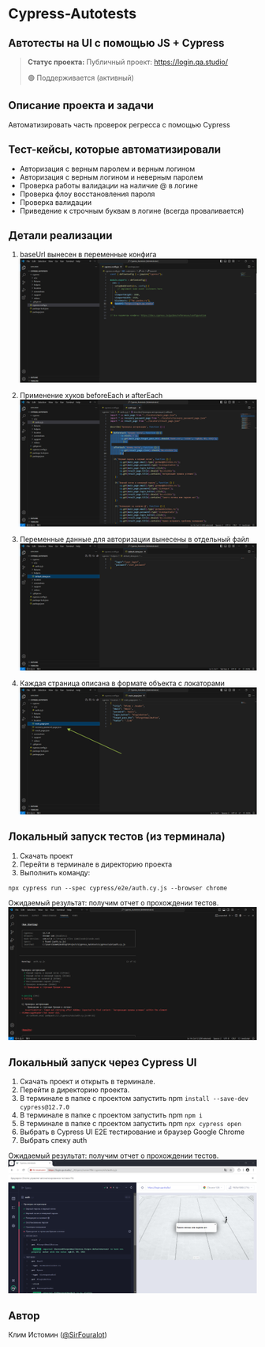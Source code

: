 # Cypress-Autotests
<h2>Автотесты на UI с помощью JS + Cypress</h2>

> **Статус проекта:**
> Публичный проект: https://login.qa.studio/
> 
> 🟢 Поддерживается (активный) 

## Описание проекта и задачи
Автоматизировать часть проверок регресса с помощью Cypress

## Тест-кейсы, которые автоматизировали
* Авторизация с верным паролем и верным логином
* Авторизация c верным логином и неверным паролем
* Проверка работы валидации на наличие @ в логине
* Проверка флоу восстановления пароля
* Проверка валидации
* Приведение к строчным буквам в логине (всегда проваливается)

## Детали реализации

1. baseUrl вынесен в переменные конфига
![image](https://raw.githubusercontent.com/QA-SirFourALot/Cypress-Autotests/main/BaseUrl.png)

2. Применение хуков beforeEach и afterEach
![image](https://raw.githubusercontent.com/QA-SirFourALot/Cypress-Autotests/main/Hooks.png)

3. Переменные данные для авторизации вынесены в отдельный файл
![image](https://raw.githubusercontent.com/QA-SirFourALot/Cypress-Autotests/main/Variables.png)

4. Каждая страница описана в формате объекта с локаторами
![image](https://raw.githubusercontent.com/QA-SirFourALot/Cypress-Autotests/main/Locators.png)

## Локальный запуск тестов (из терминала)
1. Скачать проект
2. Перейти в терминале в директорию проекта
2. Выполнить команду:
```
npx cypress run --spec cypress/e2e/auth.cy.js --browser chrome
```
Ожидаемый результат: получим отчет о прохождении тестов.
![image](https://raw.githubusercontent.com/QA-SirFourALot/Cypress-Autotests/main/Terminal_launch.png)


## Локальный запуск через Cypress UI
1. Скачать проект и открыть в терминале.
2. Перейти в директорию проекта.
3. В терминале в папке с проектом запустить npm `install --save-dev cypress@12.7.0`
4. В терминале в папке с проектом запустить npm `npm i`
5. В терминале в папке с проектом запустить npm `npx cypress open`
6. Выбрать в Cypress UI E2E тестирование и браузер Google Chrome
7. Выбрать спеку auth

Ожидаемый результат: получим отчет о прохождении тестов.
![image](https://raw.githubusercontent.com/QA-SirFourALot/Cypress-Autotests/main/CypressUI_Laucnh.png)


## Автор

Клим Истомин ([@SirFouralot](https://t.me/SirFouralot))
